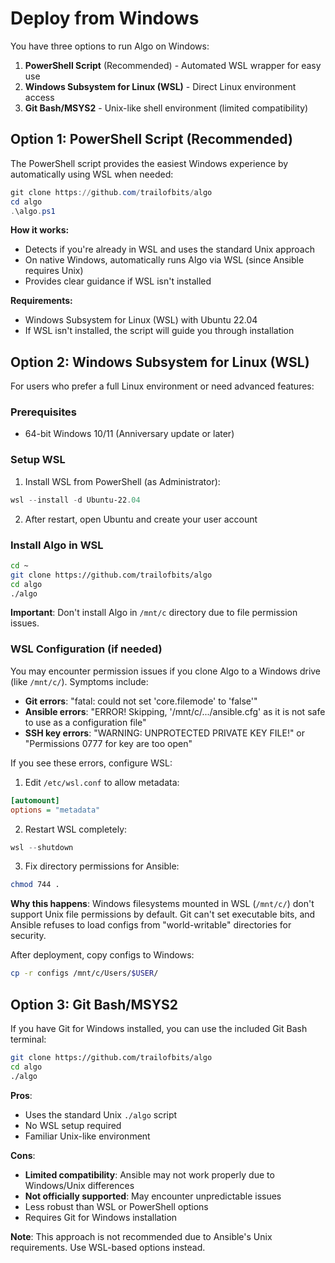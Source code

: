 # Deploy from Windows

You have three options to run Algo on Windows:

1. **PowerShell Script** (Recommended) - Automated WSL wrapper for easy use
2. **Windows Subsystem for Linux (WSL)** - Direct Linux environment access
3. **Git Bash/MSYS2** - Unix-like shell environment (limited compatibility)

## Option 1: PowerShell Script (Recommended)

The PowerShell script provides the easiest Windows experience by automatically using WSL when needed:

```powershell
git clone https://github.com/trailofbits/algo
cd algo
.\algo.ps1
```

**How it works:**
- Detects if you're already in WSL and uses the standard Unix approach
- On native Windows, automatically runs Algo via WSL (since Ansible requires Unix)
- Provides clear guidance if WSL isn't installed

**Requirements:**
- Windows Subsystem for Linux (WSL) with Ubuntu 22.04
- If WSL isn't installed, the script will guide you through installation

## Option 2: Windows Subsystem for Linux (WSL)

For users who prefer a full Linux environment or need advanced features:

### Prerequisites
* 64-bit Windows 10/11 (Anniversary update or later)

### Setup WSL
1. Install WSL from PowerShell (as Administrator):
```powershell
wsl --install -d Ubuntu-22.04
```

2. After restart, open Ubuntu and create your user account

### Install Algo in WSL
```bash
cd ~
git clone https://github.com/trailofbits/algo
cd algo
./algo
```

**Important**: Don't install Algo in `/mnt/c` directory due to file permission issues.

### WSL Configuration (if needed)

You may encounter permission issues if you clone Algo to a Windows drive (like `/mnt/c/`). Symptoms include:

- **Git errors**: "fatal: could not set 'core.filemode' to 'false'"
- **Ansible errors**: "ERROR! Skipping, '/mnt/c/.../ansible.cfg' as it is not safe to use as a configuration file"
- **SSH key errors**: "WARNING: UNPROTECTED PRIVATE KEY FILE!" or "Permissions 0777 for key are too open"

If you see these errors, configure WSL:

1. Edit `/etc/wsl.conf` to allow metadata:
```ini
[automount]
options = "metadata"
```

2. Restart WSL completely:
```powershell
wsl --shutdown
```

3. Fix directory permissions for Ansible:
```bash
chmod 744 .
```

**Why this happens**: Windows filesystems mounted in WSL (`/mnt/c/`) don't support Unix file permissions by default. Git can't set executable bits, and Ansible refuses to load configs from "world-writable" directories for security.

After deployment, copy configs to Windows:
```bash
cp -r configs /mnt/c/Users/$USER/
```

## Option 3: Git Bash/MSYS2

If you have Git for Windows installed, you can use the included Git Bash terminal:

```bash
git clone https://github.com/trailofbits/algo
cd algo
./algo
```

**Pros**: 
- Uses the standard Unix `./algo` script
- No WSL setup required
- Familiar Unix-like environment

**Cons**:
- **Limited compatibility**: Ansible may not work properly due to Windows/Unix differences
- **Not officially supported**: May encounter unpredictable issues
- Less robust than WSL or PowerShell options
- Requires Git for Windows installation

**Note**: This approach is not recommended due to Ansible's Unix requirements. Use WSL-based options instead.
